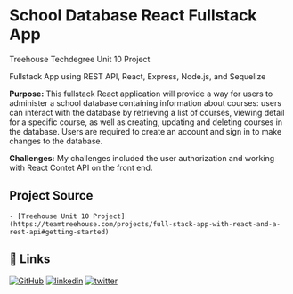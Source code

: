 # School Database React Fullstack App

Treehouse Techdegree Unit 10 Project

Fullstack App using REST API, React, Express, Node.js, and Sequelize

**Purpose:**
This fullstack React application will provide a way for users to administer a school database containing information about courses: users can interact with the database by retrieving a list of courses, viewing detail for a specific course, as well as creating, updating and deleting courses in the database. Users are required to create an account and sign in to make changes to the database.

**Challenges:**
My challenges included the user authorization and working with React Contet API on the front end.

## Project Source

    - [Treehouse Unit 10 Project] (https://teamtreehouse.com/projects/full-stack-app-with-react-and-a-rest-api#getting-started)

## 🔗 Links

[![GitHub](https://img.shields.io/badge/github-%23121011.svg?style=for-the-badge&logo=github&logoColor=white)](https://github.com/tsipporahc)
[![linkedin](https://img.shields.io/badge/linkedin-0A66C2?style=for-the-badge&logo=linkedin&logoColor=white)](https://www.linkedin.com/in/tsipporahc/)
[![twitter](https://img.shields.io/badge/twitter-1DA1F2?style=for-the-badge&logo=twitter&logoColor=white)](https://twitter.com/tsipporahc)
